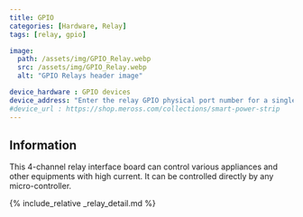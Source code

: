 ```yaml
---
title: GPIO
categories: [Hardware, Relay]
tags: [relay, gpio]

image:
  path: /assets/img/GPIO_Relay.webp
  src: /assets/img/GPIO_Relay.webp
  alt: "GPIO Relays header image"

device_hardware : GPIO devices
device_address: "Enter the relay GPIO physical port number for a single relay."
#device_url : https://shop.meross.com/collections/smart-power-strip
---
```


## Information

This 4-channel relay interface board can control various appliances and other equipments with high current. It can be controlled directly by any micro-controller.

{% include_relative _relay_detail.md %}
